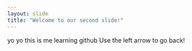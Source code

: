 ```yaml
---
layout: slide
title: "Welcome to our second slide!"
---
```

yo yo this is me learning github 
Use the left arrow to go back!
